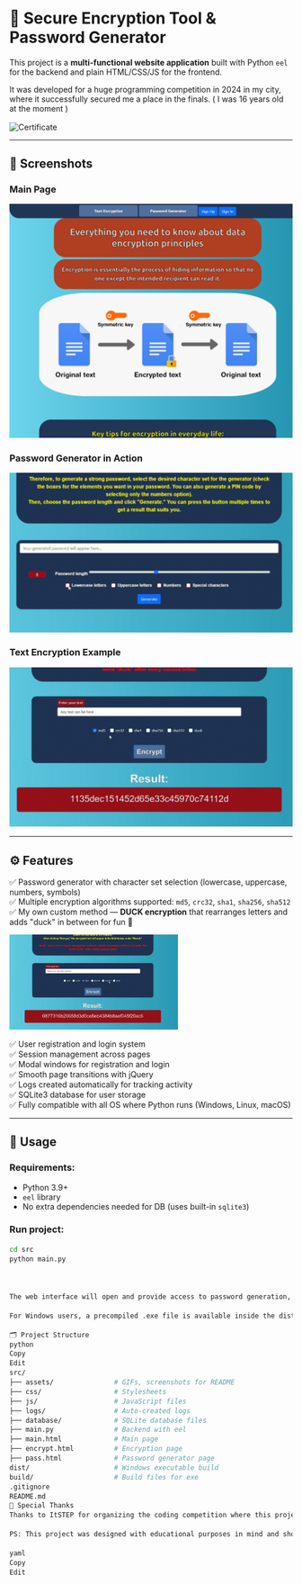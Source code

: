 # 🔐 Secure Encryption Tool & Password Generator

This project is a **multi-functional website application** built with Python `eel` for the backend and plain HTML/CSS/JS for the frontend.

It was developed for a huge programming competition in 2024 in my city, where it successfully secured me a place in the finals. ( I was 16 years old at the moment )

<img src="src/assets/sert.jpg" alt="Certificate" width="500px" align="center">

---

## 📸 Screenshots

### Main Page

![Main Page Screenshot](src/assets/main.png)

### Password Generator in Action

![Password Generator Demo](src/assets/password.gif)

### Text Encryption Example

![Text Encryption Demo](src/assets/enc1.gif)

---

## ⚙️ Features

✅ Password generator with character set selection (lowercase, uppercase, numbers, symbols)  
✅ Multiple encryption algorithms supported: `md5`, `crc32`, `sha1`, `sha256`, `sha512`  
✅ My own custom method — **DUCK encryption** that rearranges letters and adds "duck" in between for fun 🦆  

<img src="src/assets/enc2.gif" alt="Duck Encryption" width="300px">

✅ User registration and login system  
✅ Session management across pages  
✅ Modal windows for registration and login  
✅ Smooth page transitions with jQuery  
✅ Logs created automatically for tracking activity  
✅ SQLite3 database for user storage  
✅ Fully compatible with all OS where Python runs (Windows, Linux, macOS)  

---

## 🚀 Usage

### Requirements:

- Python 3.9+  
- `eel` library  
- No extra dependencies needed for DB (uses built-in `sqlite3`)  

### Run project:

```bash
cd src
python main.py



The web interface will open and provide access to password generation, encryption tools, and user management.

For Windows users, a precompiled .exe file is available inside the dist folder.

🗂️ Project Structure
python
Copy
Edit
src/
├── assets/               # GIFs, screenshots for README
├── css/                  # Stylesheets
├── js/                   # JavaScript files
├── logs/                 # Auto-created logs
├── database/             # SQLite database files
├── main.py               # Backend with eel
├── main.html             # Main page
├── encrypt.html          # Encryption page
├── pass.html             # Password generator page
dist/                     # Windows executable build
build/                    # Build files for exe
.gitignore
README.md
🎉 Special Thanks
Thanks to ItSTEP for organizing the coding competition where this project originally started!

PS: This project was designed with educational purposes in mind and showcases basic encryption principles combined with fun custom features like "Duck Encryption".

yaml
Copy
Edit
